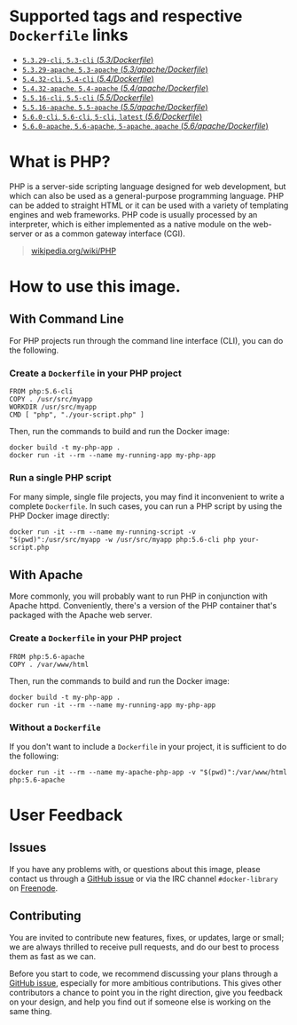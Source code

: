 # Supported tags and respective `Dockerfile` links

- [`5.3.29-cli`, `5.3-cli` (*5.3/Dockerfile*)](https://github.com/docker-library/php/blob/e19f15271b1cbe9d3e5c9f0c552beca9579f0677/5.3/Dockerfile)
- [`5.3.29-apache`, `5.3-apache` (*5.3/apache/Dockerfile*)](https://github.com/docker-library/php/blob/e19f15271b1cbe9d3e5c9f0c552beca9579f0677/5.3/apache/Dockerfile)
- [`5.4.32-cli`, `5.4-cli` (*5.4/Dockerfile*)](https://github.com/docker-library/php/blob/e19f15271b1cbe9d3e5c9f0c552beca9579f0677/5.4/Dockerfile)
- [`5.4.32-apache`, `5.4-apache` (*5.4/apache/Dockerfile*)](https://github.com/docker-library/php/blob/e19f15271b1cbe9d3e5c9f0c552beca9579f0677/5.4/apache/Dockerfile)
- [`5.5.16-cli`, `5.5-cli` (*5.5/Dockerfile*)](https://github.com/docker-library/php/blob/e19f15271b1cbe9d3e5c9f0c552beca9579f0677/5.5/Dockerfile)
- [`5.5.16-apache`, `5.5-apache` (*5.5/apache/Dockerfile*)](https://github.com/docker-library/php/blob/e19f15271b1cbe9d3e5c9f0c552beca9579f0677/5.5/apache/Dockerfile)
- [`5.6.0-cli`, `5.6-cli`, `5-cli`, `latest` (*5.6/Dockerfile*)](https://github.com/docker-library/php/blob/e19f15271b1cbe9d3e5c9f0c552beca9579f0677/5.6/Dockerfile)
- [`5.6.0-apache`, `5.6-apache`, `5-apache`, `apache` (*5.6/apache/Dockerfile*)](https://github.com/docker-library/php/blob/e19f15271b1cbe9d3e5c9f0c552beca9579f0677/5.6/apache/Dockerfile)

# What is PHP?

PHP is a server-side scripting language designed for web development, but which
can also be used as a general-purpose programming language. PHP can be added to
straight HTML or it can be used with a variety of templating engines and web
frameworks. PHP code is usually processed by an interpreter, which is either
implemented as a native module on the web-server or as a common gateway
interface (CGI).

> [wikipedia.org/wiki/PHP](http://en.wikipedia.org/wiki/PHP)

# How to use this image.

## With Command Line

For PHP projects run through the command line interface (CLI), you can do the
following.

### Create a `Dockerfile` in your PHP project

    FROM php:5.6-cli
    COPY . /usr/src/myapp
    WORKDIR /usr/src/myapp
    CMD [ "php", "./your-script.php" ]

Then, run the commands to build and run the Docker image:

    docker build -t my-php-app .
    docker run -it --rm --name my-running-app my-php-app

### Run a single PHP script

For many simple, single file projects, you may find it inconvenient to write a
complete `Dockerfile`. In such cases, you can run a PHP script by using the PHP
Docker image directly:

    docker run -it --rm --name my-running-script -v "$(pwd)":/usr/src/myapp -w /usr/src/myapp php:5.6-cli php your-script.php

## With Apache

More commonly, you will probably want to run PHP in conjunction with Apache
httpd. Conveniently, there's a version of the PHP container that's packaged with
the Apache web server.

### Create a `Dockerfile` in your PHP project

    FROM php:5.6-apache
    COPY . /var/www/html

Then, run the commands to build and run the Docker image:

    docker build -t my-php-app .
    docker run -it --rm --name my-running-app my-php-app

### Without a `Dockerfile`

If you don't want to include a `Dockerfile` in your project, it is sufficient to
do the following:

    docker run -it --rm --name my-apache-php-app -v "$(pwd)":/var/www/html php:5.6-apache

# User Feedback

## Issues

If you have any problems with, or questions about this image, please contact us
 through a [GitHub issue](https://github.com/docker-library/php/issues) or via the IRC
channel `#docker-library` on [Freenode](https://freenode.net).

## Contributing

You are invited to contribute new features, fixes, or updates, large or small;
we are always thrilled to receive pull requests, and do our best to process them
as fast as we can.

Before you start to code, we recommend discussing your plans 
through a [GitHub issue](https://github.com/docker-library/php/issues), especially for more ambitious
contributions. This gives other contributors a chance to point you in the right
direction, give you feedback on your design, and help you find out if someone
else is working on the same thing.
